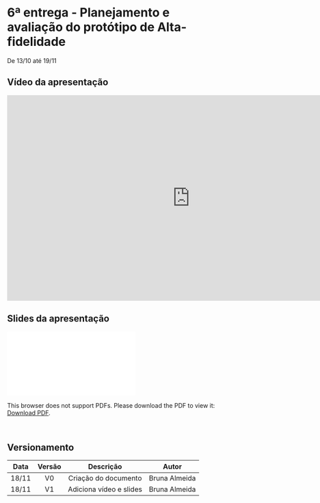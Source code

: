 # 6ª entrega - Planejamento e avaliação do protótipo de Alta-fidelidade
De 13/10 até 19/11

## Vídeo da apresentação

<iframe width="853" height="480" src="https://www.youtube.com/embed/s-9c8JsiIXQ" frameborder="0" allow="accelerometer; autoplay; clipboard-write; encrypted-media; gyroscope; picture-in-picture" allowfullscreen></iframe>


## Slides da apresentação

<object data="../../imagens/apresentacao_6.pdf" type="application/pdf" width="700px" height="400px">
<embed src="../../imagens/apresentacao_6.pdf">
        <p>This browser does not support PDFs. Please download the PDF to view it: <a href="../../imagens/apresentacao_6.pdf">Download PDF</a>.</p>
    </embed>
</object>
<br>

## Versionamento

| Data |Versão|        Descrição       |    Autor    |
|:----:|:----:|:----------------------:|:-----------:|
|18/11 | V0   |Criação do documento    |Bruna Almeida|
|18/11 | V1   |Adiciona vídeo e slides |Bruna Almeida|